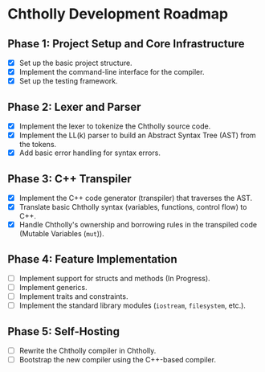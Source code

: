 # Chtholly Development Roadmap

## Phase 1: Project Setup and Core Infrastructure

- [x] Set up the basic project structure.
- [x] Implement the command-line interface for the compiler.
- [x] Set up the testing framework.

## Phase 2: Lexer and Parser

- [x] Implement the lexer to tokenize the Chtholly source code.
- [x] Implement the LL(k) parser to build an Abstract Syntax Tree (AST) from the tokens.
- [x] Add basic error handling for syntax errors.

## Phase 3: C++ Transpiler

- [x] Implement the C++ code generator (transpiler) that traverses the AST.
- [x] Translate basic Chtholly syntax (variables, functions, control flow) to C++.
- [x] Handle Chtholly's ownership and borrowing rules in the transpiled code (Mutable Variables (`mut`)).

## Phase 4: Feature Implementation

- [ ] Implement support for structs and methods (In Progress).
- [ ] Implement generics.
- [ ] Implement traits and constraints.
- [ ] Implement the standard library modules (`iostream`, `filesystem`, etc.).

## Phase 5: Self-Hosting

- [ ] Rewrite the Chtholly compiler in Chtholly.
- [ ] Bootstrap the new compiler using the C++-based compiler.
